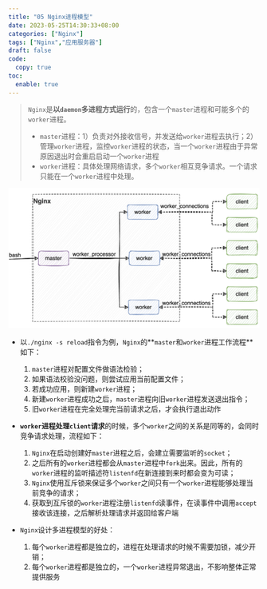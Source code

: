 ```yaml
---
title: "05 Nginx进程模型"
date: 2023-05-25T14:30:33+08:00
categories: ["Nginx"]
tags: ["Nginx","应用服务器"]
draft: false
code:
  copy: true
toc:
  enable: true
---
```


> `Nginx`是**以`daemon`多进程方式运行**的，包含一个`master`进程和可能多个的`worker`进程。
>
> - `master`进程：1）负责对外接收信号，并发送给`worker`进程去执行；2）管理`worker`进程，监控`worker`进程的状态，当一个`worker`进程由于异常原因退出时会重启启动一个`worker`进程
> - `worker`进程：具体处理网络请求，多个`worker`相互竞争请求。一个请求只能在一个`worker`进程中处理。

![image-20240507163048626](../images/image-20240507163048626.png)

- 以`./nginx -s reload`指令为例，`Nginx`的**`master`和`worker`进程工作流程**如下：
  1. `master`进程对配置文件做语法检验；
  2. 如果语法校验没问题，则尝试应用当前配置文件；
  3. 若成功应用，则新建`worker`进程；
  4. 新建`worker`进程成功之后，`master`进程向旧`worker`进程发送退出指令；
  5. 旧`worker`进程在完全处理完当前请求之后，才会执行退出动作

- **`worker`进程处理`client`请求**的时候，多个`worker`之间的关系是同等的，会同时竞争请求处理，流程如下：
  1. `Nginx`在启动创建好`master`进程之后，会建立需要监听的`socket`；
  2. 之后所有的`worker`进程都会从`master`进程中`fork`出来。因此，所有的`worker`进程的监听描述符`listenfd`在新连接到来时都会变为可读；
  3. `Nginx`使用互斥锁来保证多个`worker`之间只有一个`worker`进程能够处理当前竞争的请求；
  4. 获取到互斥锁的`worker`进程注册`listenfd`读事件，在读事件中调用`accept`接收该连接，之后解析处理请求并返回给客户端
- `Nginx`设计多进程模型的好处：
  1. 每个`worker`进程都是独立的，进程在处理请求的时候不需要加锁，减少开销；
  2. 每个`worker`进程都是独立的，一个`worker`进程异常退出，不影响整体正常提供服务
